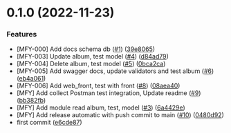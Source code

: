 # 0.1.0 (2022-11-23)


### Features

* [MFY-000] Add docs schema db ([#1](https://github.com/FacundoF1/musicfy/issues/1)) ([39e8065](https://github.com/FacundoF1/musicfy/commit/39e8065fb382c152f8f10e81917187c2c1706b43))
* [MFY-003] Update album, test model ([#4](https://github.com/FacundoF1/musicfy/issues/4)) ([d84ad79](https://github.com/FacundoF1/musicfy/commit/d84ad79d6c32d55727f70694e14636a76e7ff2d2))
* [MFY-004] Delete album, test model ([#5](https://github.com/FacundoF1/musicfy/issues/5)) ([0bca2ca](https://github.com/FacundoF1/musicfy/commit/0bca2ca7169c5bad24fb0685b632948ed8684643))
* [MFY-005] Add swagger docs, update validators and test album ([#6](https://github.com/FacundoF1/musicfy/issues/6)) ([eb4a061](https://github.com/FacundoF1/musicfy/commit/eb4a0614c55393402549e4c9b2950fd08bcff2a4))
* [MFY-006] Add web_front, test with front ([#8](https://github.com/FacundoF1/musicfy/issues/8)) ([08aea40](https://github.com/FacundoF1/musicfy/commit/08aea404da2eaf997f05255bd6f4d679e425ab20))
* [MFY] Add collect Postman test integration, Update readme ([#9](https://github.com/FacundoF1/musicfy/issues/9)) ([bb382fb](https://github.com/FacundoF1/musicfy/commit/bb382fb29ac44fb832cbf85329ecab721fe5f4d0))
* [MFY] Add module read album, test, model ([#3](https://github.com/FacundoF1/musicfy/issues/3)) ([6a4429e](https://github.com/FacundoF1/musicfy/commit/6a4429ec0fcc850bbdbdf1799023b511a08b1af9))
* [MFY] Add release automatic with push commit to main ([#10](https://github.com/FacundoF1/musicfy/issues/10)) ([0480d92](https://github.com/FacundoF1/musicfy/commit/0480d9289aaa5a39d46eb5d7165b2125cd6869cc))
* first commit ([e6cde87](https://github.com/FacundoF1/musicfy/commit/e6cde87c8a677d08ca7f8802f9f71e6740499345))



